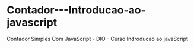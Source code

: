 # Contador---Introducao-ao-javascript
Contador Simples Com JavaScript - DIO - Curso Indroducao ao javaScript
